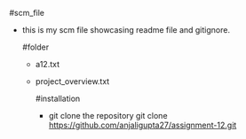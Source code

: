 #scm_file
- this is my scm file showcasing readme file and gitignore.

  #folder
  - a12.txt
  - project_overview.txt

    #installation
    - git clone the repository
      git clone https://github.com/anjaligupta27/assignment-12.git
